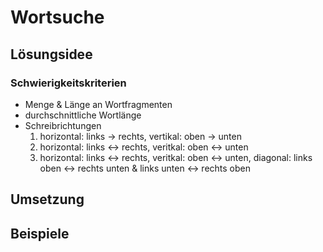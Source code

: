 # Wortsuche

## Lösungsidee

### Schwierigkeitskriterien

- Menge & Länge an Wortfragmenten
- durchschnittliche Wortlänge
- Schreibrichtungen
  1. horizontal: links &rarr; rechts, vertikal: oben &rarr; unten
  2. horizontal: links &harr; rechts, veritkal: oben &harr; unten
  3. horizontal: links &harr; rechts, veritkal: oben &harr; unten, diagonal: links oben &harr; rechts unten & links unten &harr; rechts oben

## Umsetzung

## Beispiele
